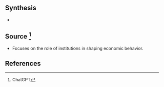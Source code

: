 ## Synthesis
- 
## Source [^1]
- Focuses on the role of institutions in shaping economic behavior.
## References

[^1]: ChatGPT